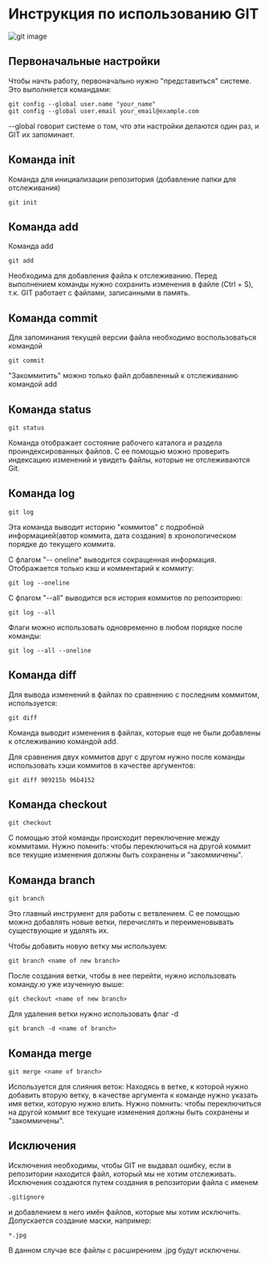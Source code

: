 # Инструкция по использованию GIT 

![git image](git_image.jpg)

## Первоначальные настройки

Чтобы начть работу, первоначально нужно "представиться" системе. Это выполняется командами:

    git config --global user.name "your_name"
    git config --global user.email your_email@example.com

--global говорит системе о том, что эти настройки делаются один раз, и GIT их запоминает.

## Команда init

Команда для инициализации репозитория (добавление папки для отслеживания)

    git init

## Команда add

Команда add

    git add

Необходима для добавления файла к отслеживанию. Перед выполнением команды нужно сохранить изменения в файле (Ctrl + S), т.к. GIT работает с файлами, записанными в память.

## Команда commit

Для запоминания текущей версии файла необходимо воспользоваться командой

    git commit

"Закоммитить" можно только файл добавленный к отслеживанию командой add

## Команда status

    git status

Команда отображает состояние рабочего каталога и раздела проиндексированных файлов. С ее помощью можно проверить индексацию изменений и увидеть файлы, которые не отслеживаются Git.

## Команда log

    git log

Эта команда выводит историю "коммитов" с подробной информацией(автор коммита, дата создания) в хронологическом порядке до текущего коммита.

С флагом "-- oneline" выводится сокращенная информация. Отображается только кэш и комментарий к коммиту:

    git log --oneline

С флагом "--all" выводится вся история коммитов по репозиторию:

    git log --all

Флаги можно использовать одновременно в любом порядке после команды:

    git log --all --oneline

## Команда diff

Для вывода изменений в файлах по сравнению с последним коммитом, используется:

    git diff

Команда выводит изменения в файлах, которые еще не были добавлены к отслеживанию командой add. 

Для сравнения двух коммитов друг с другом нужно после команды использовать хэши коммитов в качестве аргументов:

    git diff 909215b 96b4152

## Команда checkout

    git checkout

С помощью этой команды происходит переключение между коммитами.
Нужно помнить: чтобы переключиться на другой коммит все текущие изменения должны быть сохранены и "закоммичены". 

## Команда branch

    git branch

 Это главный инструмент для работы с ветвлением. С ее помощью можно добавлять новые ветки, перечислять и переименовывать существующие и удалять их.

Чтобы добавить новую ветку мы используем:

    git branch <name of new branch>

После создания ветки, чтобы в нее перейти, нужно использовать команду.ю уже изученную выше:

    git checkout <name of new branch>

Для удаления ветки нужно использовать флаг -d

    git branch -d <name of branch>

## Команда merge

    git merge <name of branch>

Используется для слияния веток: Находясь в ветке, к которой нужно добавить вторую ветку, в качестве аргумента к команде нужно указать имя ветки, которую нужно влить.
Нужно помнить: чтобы переключиться на другой коммит все текущие изменения должны быть сохранены и "закоммичены".

## Исключения

Исключения необходимы, чтобы GIT не выдавал ошибку, если в репозитории находится файл, который мы не хотим отслеживать.
Исключения создаются путем создания в репозитории файла с именем

    .gitignore

и добавлением в него имён файлов, которые мы хотим исключить.
Допускается создание маски, например:

    *.jpg

В данном случае все файлы с расширением .jpg будут исключены.